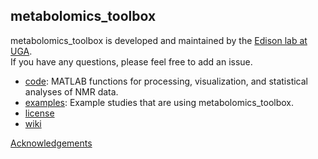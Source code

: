 ## metabolomics_toolbox

metabolomics_toolbox is developed and maintained by the [Edison lab at UGA](https://edisonomics.org/).  
If you have any questions, please feel free to add an issue.


 * [code](https://github.com/edisonomics/metabolomics_toolbox/tree/master/code): MATLAB functions for processing, visualization, and statistical analyses of NMR data.
 * [examples](https://github.com/edisonomics/metabolomics_toolbox/tree/master/examples): Example studies that are using metabolomics_toolbox.    
 * [license](https://github.com/edisonomics/metabolomics_toolbox/tree/master/license)    
 * [wiki](https://github.com/artedison/Edison_Lab_Shared_Metabolomics_UGA/wiki)


[Acknowledgements](https://github.com/edisonomics/metabolomics_toolbox/blob/master/acknowledgements.md)
